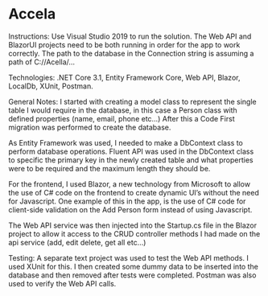 # Accela

Instructions: Use Visual Studio 2019 to run the solution. The Web API and BlazorUI projects need to be both running in order for the app to work correctly. The path to the database in the Connection string is assuming a path of C://Acella/…

Technologies: .NET Core 3.1, Entity Framework Core, Web API, Blazor, LocalDb, XUnit, Postman.

General Notes: I started with creating a model class to represent the single table I would require in the database, in this case a Person class with defined properties (name, email, phone etc…) After this a Code First migration was performed to create the database.

As Entity Framework was used, I needed to make a DbContext class to perform database operations. Fluent API was used in the DbContext class to specific the primary key in the newly created table and what properties were to be required and the maximum length they should be.

For the frontend, I used Blazor, a new technology from Microsoft to allow the use of C# code on the frontend to create dynamic UI’s without the need for Javascript. One example of this in the app, is the use of C# code for client-side validation on the Add Person form instead of using Javascript.

The Web API service was then injected into the Startup.cs file in the Blazor project to allow it access to the CRUD controller methods I had made on the api service (add, edit delete, get all etc…)

Testing: A separate text project was used to test the Web API methods. I used XUnit for this. I then created some dummy data to be inserted into the database and then removed after tests were completed. Postman was also used to verify the Web API calls.
